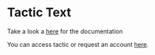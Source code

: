 # Tactic Text

Take a look a [here](http://tactic.readthedocs.io/en/latest/index.html) for the documentation

You can access tactic or request an account [here](https://tactic.northwestern.edu).
